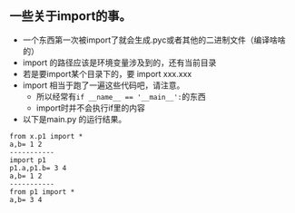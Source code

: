 ## 一些关于import的事。

- 一个东西第一次被import了就会生成.pyc或者其他的二进制文件（编译啥啥的）
- import 的路径应该是环境变量涉及到的，还有当前目录
- 若是要import某个目录下的，要 import xxx.xxx
- import 相当于跑了一遍这些代码吧，请注意。
  - 所以经常有`if __name__ == '__main__':`的东西
  - import时并不会执行if里的内容
- 以下是main.py 的运行结果。

```
from x.p1 import *
a,b= 1 2
-----------
import p1
p1.a,p1.b= 3 4
a,b= 1 2
-----------
from p1 import *
a,b= 3 4
```